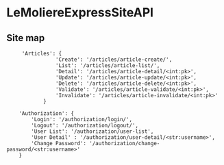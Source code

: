 # LeMoliereExpressSiteAPI

## Site map

         'Articles': {
                    'Create': '/articles/article-create/',
                    'List': '/articles/article-list/',
                    'Detail': '/articles/article-detail/<int:pk>',
                    'Update': '/articles/article-update/<int:pk>',
                    'Delete': '/articles/article-delete/<int:pk>',
                    'Validate': '/articles/article-validate/<int:pk>',
                    'Invalidate': '/articles/article-invalidate/<int:pk>'
                }

        'Authorization': {
            'Login': '/authorization/login/',
            'Logout': '/authorization/logout/',
            'User List': '/authorization/user-list',
            'User Detail' : '/authorization/user-detail/<str:username>',
            'Change Password': '/authorization/change-password/<str:username>'
        }
 
